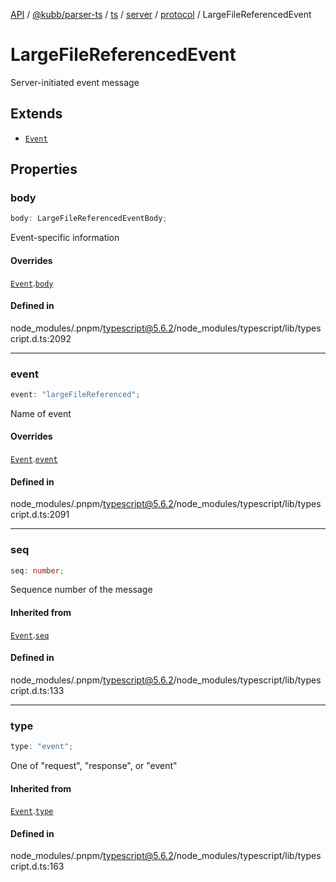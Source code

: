 [API](../../../../../../../../../packages.md) / [@kubb/parser-ts](../../../../../../../index.md) / [ts](../../../../../index.md) / [server](../../../index.md) / [protocol](../index.md) / LargeFileReferencedEvent

# LargeFileReferencedEvent

Server-initiated event message

## Extends

- [`Event`](Event.md)

## Properties

### body

```ts
body: LargeFileReferencedEventBody;
```

Event-specific information

#### Overrides

[`Event`](Event.md).[`body`](Event.md#body)

#### Defined in

node\_modules/.pnpm/typescript@5.6.2/node\_modules/typescript/lib/typescript.d.ts:2092

***

### event

```ts
event: "largeFileReferenced";
```

Name of event

#### Overrides

[`Event`](Event.md).[`event`](Event.md#event)

#### Defined in

node\_modules/.pnpm/typescript@5.6.2/node\_modules/typescript/lib/typescript.d.ts:2091

***

### seq

```ts
seq: number;
```

Sequence number of the message

#### Inherited from

[`Event`](Event.md).[`seq`](Event.md#seq)

#### Defined in

node\_modules/.pnpm/typescript@5.6.2/node\_modules/typescript/lib/typescript.d.ts:133

***

### type

```ts
type: "event";
```

One of "request", "response", or "event"

#### Inherited from

[`Event`](Event.md).[`type`](Event.md#type)

#### Defined in

node\_modules/.pnpm/typescript@5.6.2/node\_modules/typescript/lib/typescript.d.ts:163
